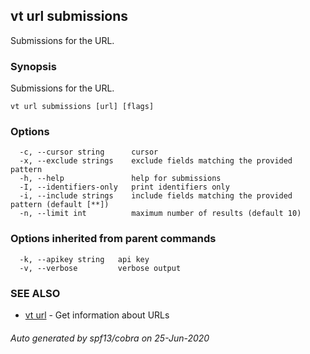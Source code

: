 ## vt url submissions

Submissions for the URL.

### Synopsis

Submissions for the URL.

```
vt url submissions [url] [flags]
```

### Options

```
  -c, --cursor string      cursor
  -x, --exclude strings    exclude fields matching the provided pattern
  -h, --help               help for submissions
  -I, --identifiers-only   print identifiers only
  -i, --include strings    include fields matching the provided pattern (default [**])
  -n, --limit int          maximum number of results (default 10)
```

### Options inherited from parent commands

```
  -k, --apikey string   api key
  -v, --verbose         verbose output
```

### SEE ALSO

* [vt url](vt_url.md)	 - Get information about URLs

###### Auto generated by spf13/cobra on 25-Jun-2020
